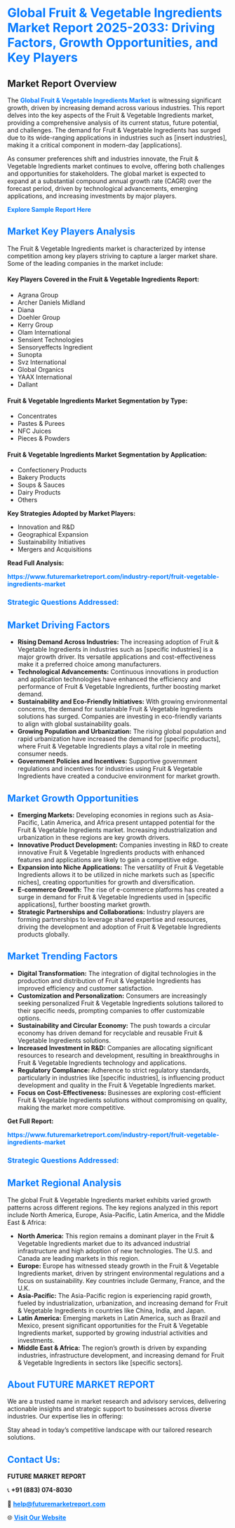 <h1 style="color: #007BFF;">Global Fruit & Vegetable Ingredients Market Report 2025-2033: Driving Factors, Growth Opportunities, and Key Players</h1>

<section id="overview">
<h2>Market Report Overview</h2>
<p>The <a href="https://www.futuremarketreport.com/industry-report/fruit-vegetable-ingredients-market" style="color: #007BFF; text-decoration: none;"><strong>Global Fruit & Vegetable Ingredients Market</strong></a> is witnessing significant growth, driven by increasing demand across various industries. This report delves into the key aspects of the Fruit & Vegetable Ingredients market, providing a comprehensive analysis of its current status, future potential, and challenges. The demand for Fruit & Vegetable Ingredients has surged due to its wide-ranging applications in industries such as [insert industries], making it a critical component in modern-day [applications].</p>
<p>As consumer preferences shift and industries innovate, the Fruit & Vegetable Ingredients market continues to evolve, offering both challenges and opportunities for stakeholders. The global market is expected to expand at a substantial compound annual growth rate (CAGR) over the forecast period, driven by technological advancements, emerging applications, and increasing investments by major players.</p>
</section>

<section id="overview">
<p><a href="https://www.futuremarketreport.com/request-sample/reportId=107337" style="color: #007BFF; text-decoration: none;"><strong>Explore Sample Report Here</strong></a></p>
</section>

<section id="key-players">
<h2 style="color: #007BFF;">Market Key Players Analysis</h2>
<p>The Fruit & Vegetable Ingredients market is characterized by intense competition among key players striving to capture a larger market share. Some of the leading companies in the market include:</p>
<h4>Key Players Covered in the Fruit & Vegetable Ingredients Report:</h4>
<ul><li>Agrana Group</li><li>Archer Daniels Midland</li><li>Diana</li><li>Doehler Group</li><li>Kerry Group</li><li>Olam International</li><li>Sensient Technologies</li><li>Sensoryeffects Ingredient</li><li>Sunopta</li><li>Svz International</li><li>Global Organics</li><li>YAAX International</li><li>Dallant</li></ul>
<h4>Fruit & Vegetable Ingredients Market Segmentation by Type:</h4>
<ul><li>Concentrates</li><li>Pastes &amp; Purees</li><li>NFC Juices</li><li>Pieces &amp; Powders</li></ul>

<h4>Fruit & Vegetable Ingredients Market Segmentation by Application:</h4>
<ul><li>Confectionery Products</li><li>Bakery Products</li><li>Soups &amp; Sauces</li><li>Dairy Products</li><li>Others</li></ul>
<p><strong>Key Strategies Adopted by Market Players:</strong></p>
<ul>
<li>Innovation and R&D</li>
<li>Geographical Expansion</li>
<li>Sustainability Initiatives</li>
<li>Mergers and Acquisitions</li>
</ul>
</section>

<section>
<p><strong>Read Full Analysis: </strong></p><a href="https://www.futuremarketreport.com/industry-report/fruit-vegetable-ingredients-market" style="color: #007BFF; text-decoration: none;"><strong>https://www.futuremarketreport.com/industry-report/fruit-vegetable-ingredients-market</strong></a>
<h3 style="color: #007BFF;">Strategic Questions Addressed:</h3>
</section>

<section id="driving-factors">
<h2 style="color: #007BFF;">Market Driving Factors</h2>
<ul>
<li><strong>Rising Demand Across Industries:</strong> The increasing adoption of Fruit & Vegetable Ingredients in industries such as [specific industries] is a major growth driver. Its versatile applications and cost-effectiveness make it a preferred choice among manufacturers.</li>
<li><strong>Technological Advancements:</strong> Continuous innovations in production and application technologies have enhanced the efficiency and performance of Fruit & Vegetable Ingredients, further boosting market demand.</li>
<li><strong>Sustainability and Eco-Friendly Initiatives:</strong> With growing environmental concerns, the demand for sustainable Fruit & Vegetable Ingredients solutions has surged. Companies are investing in eco-friendly variants to align with global sustainability goals.</li>
<li><strong>Growing Population and Urbanization:</strong> The rising global population and rapid urbanization have increased the demand for [specific products], where Fruit & Vegetable Ingredients plays a vital role in meeting consumer needs.</li>
<li><strong>Government Policies and Incentives:</strong> Supportive government regulations and incentives for industries using Fruit & Vegetable Ingredients have created a conducive environment for market growth.</li>
</ul>
</section>

<section id="growth-opportunities">
<h2 style="color: #007BFF;">Market Growth Opportunities</h2>
<ul>
<li><strong>Emerging Markets:</strong> Developing economies in regions such as Asia-Pacific, Latin America, and Africa present untapped potential for the Fruit & Vegetable Ingredients market. Increasing industrialization and urbanization in these regions are key growth drivers.</li>
<li><strong>Innovative Product Development:</strong> Companies investing in R&D to create innovative Fruit & Vegetable Ingredients products with enhanced features and applications are likely to gain a competitive edge.</li>
<li><strong>Expansion into Niche Applications:</strong> The versatility of Fruit & Vegetable Ingredients allows it to be utilized in niche markets such as [specific niches], creating opportunities for growth and diversification.</li>
<li><strong>E-commerce Growth:</strong> The rise of e-commerce platforms has created a surge in demand for Fruit & Vegetable Ingredients used in [specific applications], further boosting market growth.</li>
<li><strong>Strategic Partnerships and Collaborations:</strong> Industry players are forming partnerships to leverage shared expertise and resources, driving the development and adoption of Fruit & Vegetable Ingredients products globally.</li>
</ul>
</section>

<section id="trending-factors">
<h2 style="color: #007BFF;">Market Trending Factors</h2>
<ul>
<li><strong>Digital Transformation:</strong> The integration of digital technologies in the production and distribution of Fruit & Vegetable Ingredients has improved efficiency and customer satisfaction.</li>
<li><strong>Customization and Personalization:</strong> Consumers are increasingly seeking personalized Fruit & Vegetable Ingredients solutions tailored to their specific needs, prompting companies to offer customizable options.</li>
<li><strong>Sustainability and Circular Economy:</strong> The push towards a circular economy has driven demand for recyclable and reusable Fruit & Vegetable Ingredients solutions.</li>
<li><strong>Increased Investment in R&D:</strong> Companies are allocating significant resources to research and development, resulting in breakthroughs in Fruit & Vegetable Ingredients technology and applications.</li>
<li><strong>Regulatory Compliance:</strong> Adherence to strict regulatory standards, particularly in industries like [specific industries], is influencing product development and quality in the Fruit & Vegetable Ingredients market.</li>
<li><strong>Focus on Cost-Effectiveness:</strong> Businesses are exploring cost-efficient Fruit & Vegetable Ingredients solutions without compromising on quality, making the market more competitive.</li>
</ul>
</section>

<section>
<p><strong>Get Full Report: </strong></p><a href="https://www.futuremarketreport.com/industry-report/fruit-vegetable-ingredients-market" style="color: #007BFF; text-decoration: none;"><strong>https://www.futuremarketreport.com/industry-report/fruit-vegetable-ingredients-market</strong></a>
<h3 style="color: #007BFF;">Strategic Questions Addressed:</h3>
</section>


<section id="regional-analysis">
<h2 style="color: #007BFF;">Market Regional Analysis</h2>
<p>The global Fruit & Vegetable Ingredients market exhibits varied growth patterns across different regions. The key regions analyzed in this report include North America, Europe, Asia-Pacific, Latin America, and the Middle East & Africa:</p>
<ul>
<li><strong>North America:</strong> This region remains a dominant player in the Fruit & Vegetable Ingredients market due to its advanced industrial infrastructure and high adoption of new technologies. The U.S. and Canada are leading markets in this region.</li>
<li><strong>Europe:</strong> Europe has witnessed steady growth in the Fruit & Vegetable Ingredients market, driven by stringent environmental regulations and a focus on sustainability. Key countries include Germany, France, and the U.K.</li>
<li><strong>Asia-Pacific:</strong> The Asia-Pacific region is experiencing rapid growth, fueled by industrialization, urbanization, and increasing demand for Fruit & Vegetable Ingredients in countries like China, India, and Japan.</li>
<li><strong>Latin America:</strong> Emerging markets in Latin America, such as Brazil and Mexico, present significant opportunities for the Fruit & Vegetable Ingredients market, supported by growing industrial activities and investments.</li>
<li><strong>Middle East & Africa:</strong> The region’s growth is driven by expanding industries, infrastructure development, and increasing demand for Fruit & Vegetable Ingredients in sectors like [specific sectors].</li>
</ul>
</section>

<footer>
<h2 style="color: #007BFF;">About FUTURE MARKET REPORT</h2>
<p>We are a trusted name in market research and advisory services, delivering actionable insights and strategic support to businesses across diverse industries. Our expertise lies in offering:</p>

<p>Stay ahead in today’s competitive landscape with our tailored research solutions.</p>

<h2 style="color: #007BFF;">Contact Us:</h2>
<p><strong>FUTURE MARKET REPORT</strong></p>
<p>📞 <strong>+91 (883) 074-8030</strong></p>
<p>📧 <strong><a href="mailto:help@futuremarketreport.com" style="color: #007BFF;">help@futuremarketreport.com</a></strong></p>
<p>🌐 <strong><a href="https://www.futuremarketreport.com/" style="color: #007BFF;">Visit Our Website</a></strong></p>
</footer>